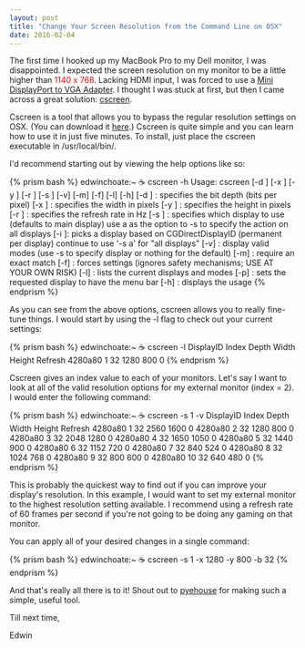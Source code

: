 ```yaml
---
layout: post
title: "Change Your Screen Resolution from the Command Line on OSX"
date: 2016-02-04
---
```


The first time I hooked up my MacBook Pro to my Dell monitor, I was disappointed. I expected the screen resolution on my monitor to be a little higher than <span style="color: red;">1140 x 768</span>. Lacking HDMI input, I was forced to use a [Mini DisplayPort to VGA Adapter](http://www.apple.com/shop/product/MB572Z/B/mini-displayport-to-vga-adapter). I thought I was stuck at first, but then I came across a great solution: [cscreen](http://www.pyehouse.com/cscreen/).

Cscreen is a tool that allows you to bypass the regular resolution settings on OSX. (You can download it [here](http://www.pyehouse.com/cscreen/).) Cscreen is quite simple and you can learn how to use it in just five minutes. To install, just place the cscreen executable in /usr/local/bin/.

I'd recommend starting out by viewing the help options like so:

{% prism bash %}
edwinchoate:~ ☕️  cscreen -h
Usage: cscreen [-d <depth>] [-x <width>] [-y <height>] [-r <refresh>] [-s <display>] [-v] [-m] [-f] [-l] [-h]
           [-d <depth>]    : specifies the bit depth (bits per pixel)
           [-x <width>]    : specifies the width in pixels
           [-y <height>]   : specifies the height in pixels
           [-r <refresh>]  : specifies the refresh rate in Hz
           [-s <display>]  : specifies which display to use (defaults to main display)
		   use a as the option to -s to specify the action on all displays
           [-i <displayID>]: picks a display based on CGDirectDisplayID (permanent per display)
           continue to use '-s a' for "all displays"
           [-v]	           : display valid modes (use -s to specify display or nothing for the default)
           [-m]            : require an exact match
           [-f]	           : forces settings (ignores safety mechanisms; USE AT YOUR OWN RISK)
           [-l]            : lists the current displays and modes
           [-p]            : sets the requested display to have the menu bar
           [-h]            : displays the usage
{% endprism %}

As you can see from the above options, cscreen allows you to really fine-tune things. I would start by using the -l flag to check out your current settings:

{% prism bash %}
edwinchoate:~ ☕️  cscreen -l
DisplayID  Index     Depth     Width     Height  Refresh
 4280a80       1        32      1280        800     0
{% endprism %}

Cscreen gives an index value to each of your monitors. Let's say I want to look at all of the valid resolution options for my external monitor (index = 2). I would enter the following command:

{% prism bash %}
edwinchoate:~ ☕️  cscreen -s 1 -v
DisplayID  Index     Depth     Width     Height  Refresh
 4280a80       1        32      2560       1600     0
 4280a80       2        32      1280        800     0
 4280a80       3        32      2048       1280     0
 4280a80       4        32      1650       1050     0
 4280a80       5        32      1440        900     0
 4280a80       6        32      1152        720     0
 4280a80       7        32       840        524     0
 4280a80       8        32      1024        768     0
 4280a80       9        32       800        600     0
 4280a80      10        32       640        480     0
{% endprism %}

This is probably the quickest way to find out if you can improve your display's resolution.  In this example, I would want to set my external monitor to the highest resolution setting available. I recommend using a refresh rate of 60 frames per second if you're not going to be doing any gaming on that monitor.

You can apply all of your desired changes in a single command:

{% prism bash %}
edwinchoate:~ ☕️  cscreen -s 1 -x 1280 -y 800 -b 32
{% endprism %}

And that's really all there is to it! Shout out to [pyehouse](http://www.pyehouse.com/) for making such a simple, useful tool.

Till next time,

Edwin
